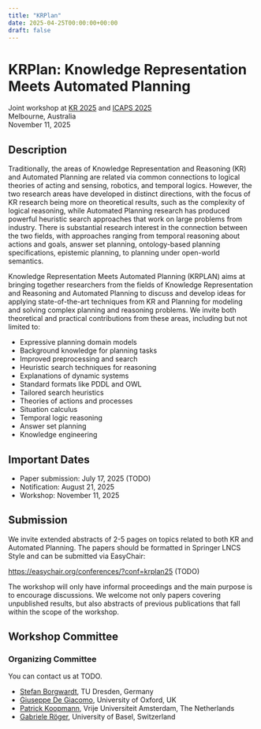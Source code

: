 ```yaml
---
title: "KRPlan"
date: 2025-04-25T00:00:00+00:00
draft: false
---
```


# KRPlan: Knowledge Representation Meets Automated Planning

Joint workshop at [KR 2025](https://kr.org/KR2025) and [ICAPS 2025](https://icaps25.icaps-conference.org/)\
Melbourne, Australia\
November 11, 2025

## Description

Traditionally, the areas of Knowledge Representation and Reasoning
(KR) and Automated Planning are related via common connections to
logical theories of acting and sensing, robotics, and temporal
logics.  However, the two research areas have developed in distinct
directions, with the focus of KR research being more on theoretical
results, such as the complexity of logical reasoning, while Automated
Planning research has produced powerful heuristic search approaches
that work on large problems from industry. There is substantial
research interest in the connection between the two fields, with
approaches ranging from temporal reasoning about actions and goals,
answer set planning, ontology-based planning specifications,
epistemic planning, to planning under open-world semantics.

Knowledge Representation Meets Automated Planning (KRPLAN) aims at
bringing together researchers from the fields of Knowledge
Representation and Reasoning and Automated Planning to discuss and
develop ideas for applying state-of-the-art techniques from KR and
Planning for modeling and solving complex planning and reasoning
problems. We invite both theoretical and practical contributions
from these areas, including but not limited to:

 * Expressive planning domain models
 * Background knowledge for planning tasks
 * Improved preprocessing and search
 * Heuristic search techniques for reasoning
 * Explanations of dynamic systems
 * Standard formats like PDDL and OWL
 * Tailored search heuristics
 * Theories of actions and processes
 * Situation calculus
 * Temporal logic reasoning
 * Answer set planning
 * Knowledge engineering

## Important Dates

* Paper submission: July 17, 2025 (TODO)
* Notification: August 21, 2025
* Workshop: November 11, 2025

## Submission

We invite extended abstracts of 2-5 pages on topics related to both
KR and Automated Planning. The papers should be formatted in Springer
LNCS Style and can be submitted via EasyChair:

  https://easychair.org/conferences/?conf=krplan25 (TODO)

The workshop will only have informal proceedings and the main
purpose is to encourage discussions. We welcome not only papers
covering unpublished results, but also abstracts of previous
publications that fall within the scope of the workshop.

## Workshop Committee

### Organizing Committee
You can contact us at TODO.

- [Stefan Borgwardt](https://lat.inf.tu-dresden.de/~stefborg/), TU Dresden, Germany
- [Giuseppe De Giacomo](https://www.cs.ox.ac.uk/people/giuseppe.degiacomo/), University of Oxford, UK
- [Patrick Koopmann](https://research.vu.nl/en/persons/patrick-koopmann), Vrije Universiteit Amsterdam, The Netherlands
- [Gabriele Röger](https://ai.dmi.unibas.ch/people/roeger/), University of Basel, Switzerland
